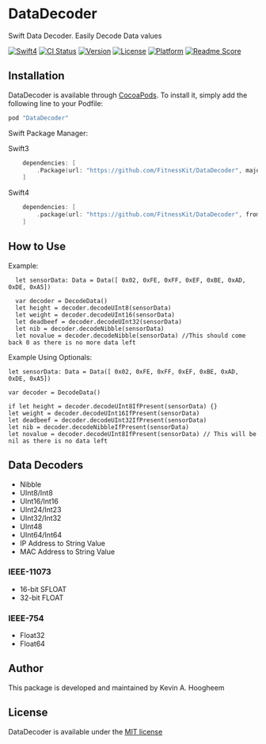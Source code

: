# DataDecoder
Swift Data Decoder.  Easily Decode Data values

[![Swift4](https://img.shields.io/badge/swift4-compatible-4BC51D.svg?style=flat)](https://developer.apple.com/swift)
[![CI Status](http://img.shields.io/travis/FitnessKit/DataDecoder.svg?style=flat)](https://travis-ci.org/FitnessKit/DataDecoder)
[![Version](https://img.shields.io/cocoapods/v/DataDecoder.svg?style=flat)](http://cocoapods.org/pods/DataDecoder)
[![License](https://img.shields.io/cocoapods/l/DataDecoder.svg?style=flat)](http://cocoapods.org/pods/DataDecoder)
[![Platform](https://img.shields.io/cocoapods/p/DataDecoder.svg?style=flat)](http://cocoapods.org/pods/DataDecoder)
[![Readme Score](http://readme-score-api.herokuapp.com/score.svg?url=https://github.com/fitnesskit/datadecoder)](http://clayallsopp.github.io/readme-score?url=https://github.com/fitnesskit/datadecoder)

## Installation

DataDecoder is available through [CocoaPods](http://cocoapods.org). To install
it, simply add the following line to your Podfile:

```ruby
pod "DataDecoder"
```

Swift Package Manager:

Swift3
```swift
    dependencies: [
        .Package(url: "https://github.com/FitnessKit/DataDecoder", majorVersion: 0)
    ]
```
Swift4
```swift
    dependencies: [
        .package(url: "https://github.com/FitnessKit/DataDecoder", from: "4.2.0"),
    ]
```

## How to Use ##

Example:

~~~
  let sensorData: Data = Data([ 0x02, 0xFE, 0xFF, 0xEF, 0xBE, 0xAD, 0xDE, 0xA5])

  var decoder = DecodeData()
  let height = decoder.decodeUInt8(sensorData)
  let weight = decoder.decodeUInt16(sensorData)
  let deadbeef = decoder.decodeUInt32(sensorData)
  let nib = decoder.decodeNibble(sensorData)
  let novalue = decoder.decodeNibble(sensorData) //This should come back 0 as there is no more data left
~~~

Example Using Optionals:
~~~
let sensorData: Data = Data([ 0x02, 0xFE, 0xFF, 0xEF, 0xBE, 0xAD, 0xDE, 0xA5])

var decoder = DecodeData()

if let height = decoder.decodeUInt8IfPresent(sensorData) {}
let weight = decoder.decodeUInt16IfPresent(sensorData)
let deadbeef = decoder.decodeUInt32IfPresent(sensorData)
let nib = decoder.decodeNibbleIfPresent(sensorData)
let novalue = decoder.decodeUInt8IfPresent(sensorData) // This will be nil as there is no data left
~~~



## Data Decoders ##

* Nibble
* UInt8/Int8
* UInt16/Int16
* UInt24/Int23
* UInt32/Int32
* UInt48
* UInt64/Int64
* IP Address to String Value
* MAC Address to String Value

### IEEE-11073

* 16-bit SFLOAT
* 32-bit FLOAT

### IEEE-754

* Float32
* Float64

## Author

This package is developed and maintained by Kevin A. Hoogheem

## License

DataDecoder is available under the [MIT license](http://opensource.org/licenses/MIT)
